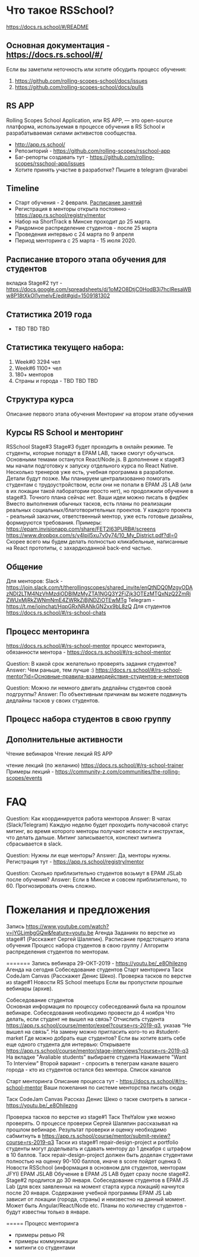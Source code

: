 # Что такое RSSchool?
https://docs.rs.school/#/README

## Основная документация - https://docs.rs.school/#/
Если вы заметили неточность или хотите обсудить процесс обучения:
1. https://github.com/rolling-scopes-school/docs/issues
2. https://github.com/rolling-scopes-school/docs/pulls

## RS APP
Rolling Scopes School Application, или RS APP, — это open-source платформа, используемая в процессе обучения в RS School и разрабатываемая силами активистов сообщества.
- http://app.rs.school/
- Репозиторий - https://github.com/rolling-scopes/rsschool-app
- Баг-репорты создавать тут - https://github.com/rolling-scopes/rsschool-app/issues
- Хотите принять участие в разработке? Пишите в telegram @varabei

## Timeline
- Старт обучения - 2 февраля. [Расписание занятий](https://docs.google.com/spreadsheets/d/1oM2O8DtjC0HodB3j7hcIResaWBw8P18tXkOl1ymelvE/edit#gid=1641310155) 
- Регистрация в менторы открыта постоянно - https://app.rs.school/registry/mentor
- Набор на ShortTrack в Минске проходит до 25 марта. 
- Рандомное распределение студентов - после 25 марта
- Проведения интервью с 24 марта по 9 апреля
- Период менторинга с 25 марта - 15 июля 2020.

## Расписание второго этапа обучения для студентов
вкладка Stage#2 тут - https://docs.google.com/spreadsheets/d/1oM2O8DtjC0HodB3j7hcIResaWBw8P18tXkOl1ymelvE/edit#gid=1509181302 

## Статистика 2019 года
- TBD TBD TBD 

## Статистика текущего набора:
1) Week#0 3294 чел 
2) Week#6 1100+ чел  
3) 180+ менторов 
4) Страны и города - TBD TBD TBD

## Структура курса 
Описание первого этапа обучения
Менторинг на втором этапе обучения


## Курсы RS School и менторинг
RSSchool Stage#3
Stage#3 будет проходить в онлайн режиме. Те студенты, которые попадут в EPAM LAB, также смогут обучаться. 
Основными темами останутся React/Node.js. 
В дополнение к stage#3 мы начали подготовку к запуску отдельного курса по React Native. Несколько тренеров уже есть, учебная программа в разработке. Детали будут позже.
Мы планируем централизованно помогать студентам с трудоустройством, если они не попали в EPAM JS LAB (или в их локации такой лаборатории просто нет), но продолжили обучение в stage#3. Точного плана сейчас нет. Ваши идеи можно писать в фидбек
Вместо выполнения обычных тасков, есть планы по реализации реальных социальных/благотворительных проектов. У каждого проекта - реальный заказчик, ответственный ментор, уже есть готовые дизайны, формируются требования. Примеры: 
https://epam.invisionapp.com/share/FET2I63PURB#/screens
https://www.dropbox.com/s/y4lpil5xu7v0y74/10_My_District.pdf?dl=0
Скорее всего мы будем делать полностью кликабельные, написанные на React прототипы, с захардкоданной back-end частью. 
 
## Общение
Для менторов:
Slack - https://join.slack.com/t/therollingscopes/shared_invite/enQtNDQ0MzgyODAzNDI2LTM4NzVhMzdiODBlMzMyZTA1NGQ3Y2FiZjk3OTEzMTQxNzQ2ZmRiZWUxMjRkZWNmNmE4ZWRkZjBjNDZiOTEwMTg
Telegram - https://t.me/joinchat/HqpGRxNRANkGN2xx9bL8zQ
Для студентов https://docs.rs.school/#/rs-school-chats


## Процесс менторинга 
https://docs.rs.school/#/rs-school-mentor
процесс менторинга, обязанности ментора - https://docs.rs.school/#/rs-school-mentor

Question: В какой срок желательно проверять задания студентов?
Answer: Чем раньше, тем лучше :) https://docs.rs.school/#/rs-school-mentor?id=Основные-правила-взаимодействия-студентов-и-менторов

Question: Можно ли немного двигать дедлайны студентов своей подгруппы?
Answer: По объективным причинам вы можете подвинуть дедлайны тасков у своих студентов.

## Процесс набора студентов в свою группу 

## Дополнительные активности
 Чтение вебинаров
Чтение лекций 
RS APP

чтение лекций (по желанию) https://docs.rs.school/#/rs-school-trainer 
Примеры лекций - https://community-z.com/communities/the-rolling-scopes/events

# FAQ
Question: Как координируется работа менторов
Answer: 
В чатах (Slack/Telegram)
Каждую неделю будет проходить получасовой статус митинг, во время которого менторы получают новости и инструктаж, что делать дальше. Митинг записывается, конспект митинга сбрасывается в slack.


Question: Нужны ли еще менторы?
Answer: Да, менторы нужны. Регистрация тут - https://app.rs.school/registry/mentor

Question: Сколько приблизительно студентов возьмут в EPAM JSLab после обучения?
Answer: Если в Минске и совсем приблизительно, то 60. Прогнозировать очень сложно. 



# Пожелания и предложения


Запись https://www.youtube.com/watch?v=jYGLjmbgGQw&feature=youtu.be
Агенда
Заданиях по верстке из stage#1 (Расскажет Сергей Шаляпин). 
Расписание предстоящего этапа обучения
Процесс набора студентов в свою группу / Алгоритм распределения студентов по менторам.
 


=======
Запись вебинара 29-ОКТ-2019 - https://youtu.be/_e8Ohilezng 
Агенда на сегодня
Собеседование студентов
Старт менторинга
Таск CodeJam Canvas (Расскажет Денис Шеко). 
Проверка тасков по верстке из stage#1
Новости
RS School meetups
Если вы пропустили прошлые вебинары (архив).


Собеседование студентов  
Основная информация по процессу собеседований была на прошлом вебинаре. 
Собеседования необходимо провести до 4 ноября
Что делать, если студент не вышел на связь?
Отчислить студента https://app.rs.school/course/mentor/expel?course=rs-2019-q3, указав “Не вышел на связь”. На замену можно пригласить кого-то из #student-market
Где можно добрать еще студентов?
Если вы хотите взять себе еще одного студента для интервью:
Открываете https://app.rs.school/course/mentor/stage-interviews?course=rs-2019-q3
На вкладке "Avaliable students" выбираете студента
Нажимаете "Want To Interview"
Второй вариант - спросить в телеграм канале вашего города - кто из студентов остался без ментора. Список каналов 

Старт менторинга 
Описание процесса тут -  https://docs.rs.school/#/rs-school-mentor
Ваши пожелания по системе менторства писать сюда

Таск CodeJam Canvas 
Рассказ Денис Шеко о таске смотреть в записи - https://youtu.be/_e8Ohilezng


Проверка тасков по верстке из stage#1
Таск TheYalow уже можно проверять. О процессе проверки Сергей Шаляпин рассказывал на прошлом вебинаре. Результат проверки и оценку необходимо сабмитнуть в https://app.rs.school/course/mentor/submit-review?course=rs-2019-q3
Таски из stage#1 repair-design-project и portfolio студенты могут доделывать и сдавать ментору до 1 декабря с штрафом в 10 баллов.
Таск  repair-design-project должен быть доделан студентами полностью на оценку 90-100 баллов, иначе в score пойдет оценка 0. 
Новости RSSchool (информация в основном для студентов, менторам JFYI)
EPAM JSLAB 
Обучение в EPAM JS LAB будет сразу после stage#2.
Stage#2 продлится до 30 января.
Собеседование студентов в EPAM JS Lab (для всех заявленных на момент старта курса локаций) начнутся после 20 января.
Содержание учебной программы EPAM JS Lab зависит от локации (города, страны) и неизвестно на данный момент. Может быть Angular/React/Node etc.
Планы по количеству студентов - будут известны только в январе. 



=====
Процесс менторинга
- примеры ревью PR
- примеры коммуникации
- митинги со студентами


